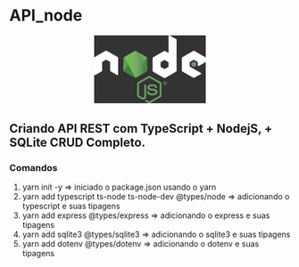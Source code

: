 # API_node

<center>
<img src="/node.png" alt="node" width="200"/>
</center>

## Criando API REST com TypeScript + NodejS, + SQLite CRUD Completo.

### Comandos

1. yarn init -y => iniciado o package.json usando o yarn
2. yarn add typescript ts-node ts-node-dev @types/node => adicionando o typescript e suas tipagens
3. yarn add express @types/express => adicionando o express e suas tipagens
4. yarn add sqlite3 @types/sqlite3 => adicionando o sqlite3 e suas tipagens
5. yarn add dotenv @types/dotenv => adicionando o dotenv e suas tipagens
